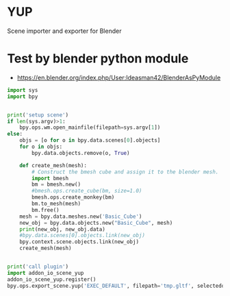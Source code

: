 # YUP
Scene importer and exporter for Blender


# Test by blender python module

* https://en.blender.org/index.php/User:Ideasman42/BlenderAsPyModule

```py
import sys
import bpy


print('setup scene')
if len(sys.argv)>1:
    bpy.ops.wm.open_mainfile(filepath=sys.argv[1])
else:
    objs = [o for o in bpy.data.scenes[0].objects]
    for o in objs:
        bpy.data.objects.remove(o, True)

    def create_mesh(mesh):
        # Construct the bmesh cube and assign it to the blender mesh.
        import bmesh
        bm = bmesh.new()
        #bmesh.ops.create_cube(bm, size=1.0)
        bmesh.ops.create_monkey(bm)
        bm.to_mesh(mesh)
        bm.free()
    mesh = bpy.data.meshes.new('Basic_Cube')
    new_obj = bpy.data.objects.new("Basic_Cube", mesh)
    print(new_obj, new_obj.data)
    #bpy.data.scenes[0].objects.link(new_obj)
    bpy.context.scene.objects.link(new_obj)
    create_mesh(mesh)


print('call plugin')
import addon_io_scene_yup
addon_io_scene_yup.register()
bpy.ops.export_scene.yup('EXEC_DEFAULT', filepath='tmp.gltf', selectedonly=False)
```

